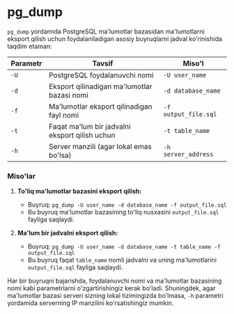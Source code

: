 # pg_dump

`pg_dump` yordamida PostgreSQL ma'lumotlar bazasidan ma'lumotlarni eksport qilish uchun foydalaniladigan asosiy buyruqlarni jadval ko'rinishida taqdim etaman:

| Parametr      | Tavsif                                | Miso'l                                                |
|---------------|---------------------------------------|-------------------------------------------------------|
| `-U`          | PostgreSQL foydalanuvchi nomi         | `-U user_name`                                        |
| `-d`          | Eksport qilinadigan ma'lumotlar bazasi nomi | `-d database_name`                                    |
| `-f`          | Ma'lumotlar eksport qilinadigan fayl nomi | `-f output_file.sql`                                  |
| `-t`          | Faqat ma'lum bir jadvalni eksport qilish uchun | `-t table_name`                                       |
| `-h`          | Server manzili (agar lokal emas bo'lsa) | `-h server_address`                                   |

### Miso'lar

1. **To'liq ma'lumotlar bazasini eksport qilish:**
   - Buyruq: `pg_dump -U user_name -d database_name -f output_file.sql`
   - Bu buyruq ma'lumotlar bazasining to'liq nusxasini `output_file.sql` fayliga saqlaydi.

2. **Ma'lum bir jadvalni eksport qilish:**
   - Buyruq: `pg_dump -U user_name -d database_name -t table_name -f output_file.sql`
   - Bu buyruq faqat `table_name` nomli jadvalni va uning ma'lumotlarini `output_file.sql` fayliga saqlaydi.

Har bir buyruqni bajarishda, foydalanuvchi nomi va ma'lumotlar bazasining nomi kabi parametrlarni o'zgartirishingiz kerak bo'ladi. Shuningdek, agar ma'lumotlar bazasi serveri sizning lokal tizimingizda bo'lmasa, `-h` parametri yordamida serverning IP manzilini ko'rsatishingiz mumkin.